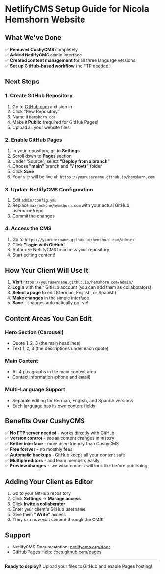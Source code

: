 # NetlifyCMS Setup Guide for Nicola Hemshorn Website

## What We've Done

✅ **Removed CushyCMS** completely  
✅ **Added NetlifyCMS** admin interface  
✅ **Created content management** for all three language versions  
✅ **Set up GitHub-based workflow** (no FTP needed!)

## Next Steps

### 1. Create GitHub Repository

1. Go to [GitHub.com](https://github.com) and sign in
2. Click "New Repository"
3. Name it `hemshorn.com`
4. Make it **Public** (required for GitHub Pages)
5. Upload all your website files

### 2. Enable GitHub Pages

1. In your repository, go to **Settings**
2. Scroll down to **Pages** section
3. Under "Source", select **"Deploy from a branch"**
4. Choose **"main"** branch and **"/ (root)"** folder
5. Click **Save**
6. Your site will be live at: `https://yourusername.github.io/hemshorn.com`

### 3. Update NetlifyCMS Configuration

1. Edit `admin/config.yml`
2. Replace `max-mckone/hemshorn.com` with your actual GitHub username/repo
3. Commit the changes

### 4. Access the CMS

1. Go to `https://yourusername.github.io/hemshorn.com/admin/`
2. Click **"Login with GitHub"**
3. Authorize NetlifyCMS to access your repository
4. Start editing content!

## How Your Client Will Use It

1. **Visit** `https://yourusername.github.io/hemshorn.com/admin/`
2. **Login** with their GitHub account (you can add them as collaborators)
3. **Select a page** to edit (German, English, or Spanish)
4. **Make changes** in the simple interface
5. **Save** - changes automatically go live!

## Content Areas You Can Edit

### **Hero Section (Carousel)**
- Quote 1, 2, 3 (the main headlines)
- Text 1, 2, 3 (the descriptions under each quote)

### **Main Content**
- All 4 paragraphs in the main content area
- Contact information (phone and email)

### **Multi-Language Support**
- Separate editing for German, English, and Spanish versions
- Each language has its own content fields

## Benefits Over CushyCMS

✅ **No FTP server needed** - works directly with GitHub  
✅ **Version control** - see all content changes in history  
✅ **Better interface** - more user-friendly than CushyCMS  
✅ **Free forever** - no monthly fees  
✅ **Automatic backups** - GitHub keeps all your content safe  
✅ **Multiple editors** - add team members easily  
✅ **Preview changes** - see what content will look like before publishing  

## Adding Your Client as Editor

1. Go to your GitHub repository
2. Click **Settings** → **Manage access**
3. Click **Invite a collaborator**
4. Enter your client's GitHub username
5. Give them **"Write"** access
6. They can now edit content through the CMS!

## Support

- NetlifyCMS Documentation: [netlifycms.org/docs](https://www.netlifycms.org/docs/)
- GitHub Pages Help: [docs.github.com/pages](https://docs.github.com/en/pages)

---

**Ready to deploy?** Upload your files to GitHub and enable Pages hosting!
